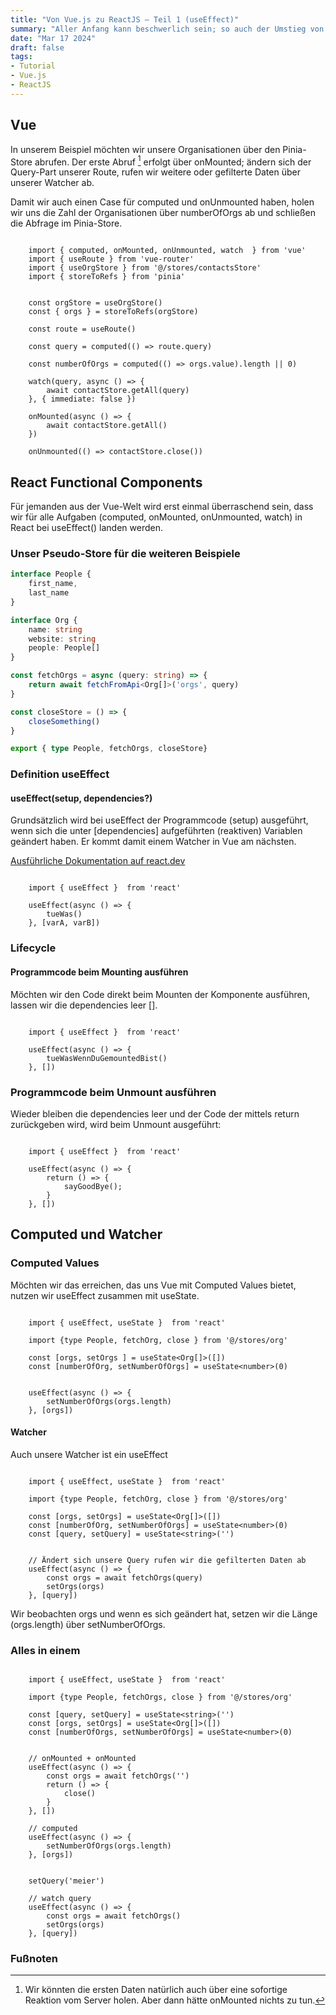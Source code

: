 ```yaml
---
title: "Von Vue.js zu ReactJS – Teil 1 (useEffect)"
summary: "Aller Anfang kann beschwerlich sein; so auch der Umstieg von Vue.js auf ReactJS."
date: "Mar 17 2024"
draft: false
tags:
- Tutorial
- Vue.js
- ReactJS
---
```


## Vue

In unserem Beispiel möchten wir unsere Organisationen über den Pinia-Store abrufen. Der erste Abruf [^1] erfolgt über onMounted;
ändern sich der Query-Part unserer Route, rufen wir weitere oder gefilterte Daten über unserer Watcher ab.

Damit wir auch einen Case für computed und onUnmounted haben, holen wir uns die Zahl der Organisationen über numberOfOrgs ab und schließen
die Abfrage im Pinia-Store.



```tsx

    import { computed, onMounted, onUnmounted, watch  } from 'vue'
    import { useRoute } from 'vue-router'
    import { useOrgStore } from '@/stores/contactsStore'
    import { storeToRefs } from 'pinia'


    const orgStore = useOrgStore()
    const { orgs } = storeToRefs(orgStore)

    const route = useRoute()
    
    const query = computed(() => route.query)

    const numberOfOrgs = computed(() => orgs.value).length || 0)
    
    watch(query, async () => {
        await contactStore.getAll(query)
    }, { immediate: false })        
    
    onMounted(async () => {
        await contactStore.getAll() 
    })

    onUnmounted(() => contactStore.close())
```

## React Functional Components

Für jemanden aus der Vue-Welt wird erst einmal überraschend sein, dass wir für alle Aufgaben (computed, onMounted, onUnmounted, watch) in React bei useEffect() landen werden.

### Unser Pseudo-Store für die weiteren Beispiele


```ts
interface People {
    first_name,
    last_name
}

interface Org {
    name: string
    website: string
    people: People[]
}

const fetchOrgs = async (query: string) => {
    return await fetchFromApi<Org[]>('orgs', query)
} 

const closeStore = () => {
    closeSomething()
}

export { type People, fetchOrgs, closeStore}

```

### Definition useEffect

#### useEffect(setup, dependencies?)

Grundsätzlich wird bei useEffect der Programmcode (setup) ausgeführt, wenn sich die unter [dependencies] aufgeführten (reaktiven) Variablen geändert
haben. Er kommt damit einem Watcher in Vue am nächsten.



<a href="https://react.dev/reference/react/useEffect" target="_blank">Ausführliche Dokumentation auf react.dev</a>


```tsx
    
    import { useEffect }  from 'react'

    useEffect(async () => {
        tueWas()
    }, [varA, varB])

```

### Lifecycle

#### Programmcode beim Mounting ausführen

Möchten wir den Code direkt beim Mounten der Komponente ausführen, lassen wir die dependencies leer [].


```tsx
    
    import { useEffect }  from 'react'

    useEffect(async () => {
        tueWasWennDuGemountedBist()
    }, [])

```

### Programmcode beim Unmount ausführen

Wieder bleiben die dependencies leer und der Code der mittels return zurückgeben wird, wird beim Unmount ausgeführt:

```tsx
    
    import { useEffect }  from 'react'

    useEffect(async () => {
        return () => {
            sayGoodBye();
        }
    }, [])

```

## Computed und Watcher


### Computed Values

Möchten wir das erreichen, das uns Vue mit Computed Values bietet, nutzen wir useEffect zusammen mit useState.


```tsx

    import { useEffect, useState }  from 'react'
    
    import {type People, fetchOrg, close } from '@/stores/org'
        
    const [orgs, setOrgs ] = useState<Org[]>([])
    const [numberOfOrg, setNumberOfOrgs] = useState<number>(0)
    

    useEffect(async () => {
        setNumberOfOrgs(orgs.length)
    }, [orgs])

```

#### Watcher

Auch unsere Watcher ist ein useEffect


```tsx

    import { useEffect, useState }  from 'react'
    
    import {type People, fetchOrg, close } from '@/stores/org'
        
    const [orgs, setOrgs] = useState<Org[]>([])
    const [numberOfOrg, setNumberOfOrgs] = useState<number>(0)
    const [query, setQuery] = useState<string>('')

    
    // Ändert sich unsere Query rufen wir die gefilterten Daten ab
    useEffect(async () => {
        const orgs = await fetchOrgs(query)
        setOrgs(orgs)
    }, [query])

```

Wir beobachten orgs und wenn es sich geändert hat, setzen wir die Länge (orgs.length) über setNumberOfOrgs.

### Alles in einem


```tsx

    import { useEffect, useState }  from 'react'
    
    import {type People, fetchOrgs, close } from '@/stores/org'

    const [query, setQuery] = useState<string>('')
    const [orgs, setOrgs] = useState<Org[]>([])
    const [numberOfOrgs, setNumberOfOrgs] = useState<number>(0)


    // onMounted + onMounted
    useEffect(async () => {
        const orgs = await fetchOrgs('')
        return () => {
            close()
        }
    }, [])
    
    // computed 
    useEffect(async () => {
        setNumberOfOrgs(orgs.length)
    }, [orgs])

    
    setQuery('meier')
    
    // watch query
    useEffect(async () => {
        const orgs = await fetchOrgs()
        setOrgs(orgs)
    }, [query])

```

### Fußnoten

[^1]: Wir könnten die ersten Daten natürlich auch über eine sofortige Reaktion vom Server holen. Aber dann hätte onMounted nichts zu tun. 
